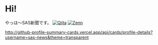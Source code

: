 # Hi!
やっほ〜SAS新聞です。
[![Qiita](https://badgen.org/img/qiita/SASNEWS/articles?style=flat&label=Qiita)](https://qiita.com/SASNEWS)
[![Zenn](https://badgen.org/img/zenn/sasnews/articles?style=flat&label=Zenn)](https://zenn.dev/sasnews)

http://github-profile-summary-cards.vercel.app/api/cards/profile-details?username=sas-news&theme=transparent

